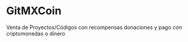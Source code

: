 # GitMXCoin
Venta de Proyectos/Códigos con recompensas donaciones y pago con criptomonedas o dinero 
